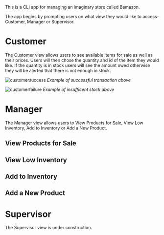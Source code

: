 This is a CLI app for managing an imaginary store called Bamazon.

The app begins by prompting users on what view they would like to access- Customer, Manager or Supervisor. 

# Customer
The Customer view allows users to see available items for sale as well as their prices. Users will then chose the quantity and id of the item they would like. If the quantity is in stock users will see the amount owed otherwise they will be alerted that there is not enough in stock.

![customersuccess](https://user-images.githubusercontent.com/38168385/44635816-2e21c400-a976-11e8-9ff6-f3d6b7388644.PNG)
_Example of successful transaction above_

![customerfailure](https://user-images.githubusercontent.com/38168385/44635842-527da080-a976-11e8-921c-c736b78f404f.PNG)
_Example of insufficent stock above_

# Manager
The Manager view allows users to View Products for Sale, View Low Inventory, Add to Inventory or Add a New Product.

## View Products for Sale

## View Low Inventory

## Add to Inventory

## Add a New Product

# Supervisor
The Supervisor view is under construction.
